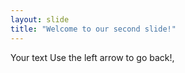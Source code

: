 ```yaml
---
layout: slide
title: "Welcome to our second slide!"
---
```

Your text
Use the left arrow to go back!, 
